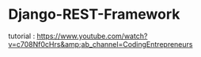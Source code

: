 # Django-REST-Framework
tutorial : https://www.youtube.com/watch?v=c708Nf0cHrs&amp;ab_channel=CodingEntrepreneurs
